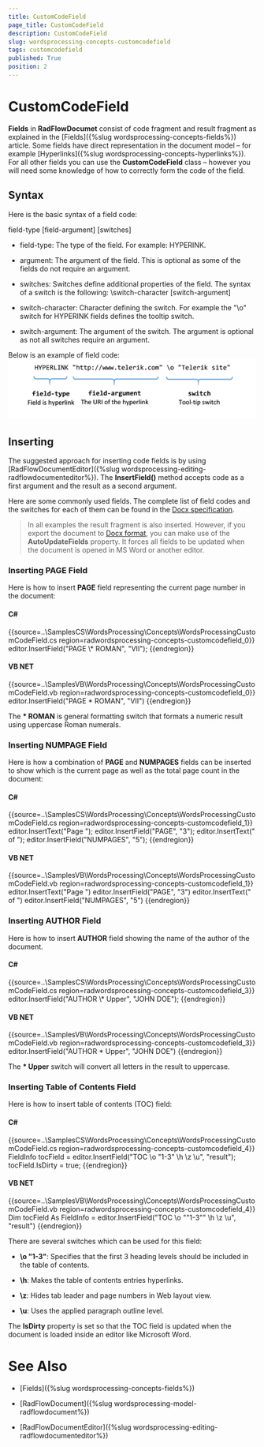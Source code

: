 ```yaml
---
title: CustomCodeField
page_title: CustomCodeField
description: CustomCodeField
slug: wordsprocessing-concepts-customcodefield
tags: customcodefield
published: True
position: 2
---
```


# CustomCodeField



__Fields__ in __RadFlowDocumet__ consist of code fragment and result fragment as explained in the
        [Fields]({%slug wordsprocessing-concepts-fields%}) article. Some fields have direct representation in the document model – for example
        [Hyperlinks]({%slug wordsprocessing-concepts-hyperlinks%}). For all other fields you can use the __CustomCodeField__ class –
        however you will need some knowledge of how to correctly form the code of the field.
      

## Syntax

Here is the basic syntax of a field code:
        

field-type [field-argument] [switches]

* field-type: The type of the field. For example: HYPERINK.
            

* argument: The argument of the field. This is optional as some of the fields do not require an argument.
            

* switches: Switches define additional properties of the field. The syntax of a switch is the following:
            \switch-character [switch-argument]

* switch-character: Character defining the switch. For example the "\o" switch for HYPERINK fields
                  defines the tooltip switch.
                

* switch-argument: The argument of the switch. The argument is optional as not all switches require an argument.
                

Below is an example of field code:
        ![wordsprocessing-concepts-customcodefield 001](images/wordsprocessing-concepts-customcodefield001.png)

## Inserting

The suggested approach for inserting code fields is by using [RadFlowDocumentEditor]({%slug wordsprocessing-editing-radflowdocumenteditor%}). The
          __InsertField()__ method accepts code as a first argument and the result as a second argument.
        

Here are some commonly used fields. The complete list of field codes and the switches for each of them can be found in the
          [Docx specification](http://www.ecma-international.org/publications/standards/Ecma-376.htm).
        

>In all examples the result fragment is also inserted. However, if you export the document to
            [Docx format](97359ebe-08c6-4c81-a64a-d40270199454), you can make use of the __AutoUpdateFields__
            property. It forces all fields to be updated when the document is opened in MS Word or another editor.
          

### Inserting PAGE Field

Here is how to insert __PAGE__ field representing the current page number in the document:
            

#### __C#__

{{source=..\SamplesCS\WordsProcessing\Concepts\WordsProcessingCustomCodeField.cs region=radwordsprocessing-concepts-customcodefield_0}}
	            editor.InsertField("PAGE  \\* ROMAN", "VII");
	{{endregion}}



#### __VB NET__

{{source=..\SamplesVB\WordsProcessing\Concepts\WordsProcessingCustomCodeField.vb region=radwordsprocessing-concepts-customcodefield_0}}
	        editor.InsertField("PAGE \* ROMAN", "VII")
	{{endregion}}



The __\* ROMAN__ is general formatting switch that formats a numeric result using uppercase Roman numerals.
            

### Inserting NUMPAGE Field

Here is how a combination of __PAGE__ and __NUMPAGES__ fields can be inserted to show which is
              the current page as well as the total page count in the document:
            

#### __C#__

{{source=..\SamplesCS\WordsProcessing\Concepts\WordsProcessingCustomCodeField.cs region=radwordsprocessing-concepts-customcodefield_1}}
	            editor.InsertText("Page ");
	            editor.InsertField("PAGE", "3");
	            editor.InsertText(" of ");
	            editor.InsertField("NUMPAGES", "5");
	{{endregion}}



#### __VB NET__

{{source=..\SamplesVB\WordsProcessing\Concepts\WordsProcessingCustomCodeField.vb region=radwordsprocessing-concepts-customcodefield_1}}
	        editor.InsertText("Page ")
	        editor.InsertField("PAGE", "3")
	        editor.InsertText(" of ")
	        editor.InsertField("NUMPAGES", "5")
	{{endregion}}



### Inserting AUTHOR Field

Here is how to insert __AUTHOR__ field showing the name of the author of the document.
            

#### __C#__

{{source=..\SamplesCS\WordsProcessing\Concepts\WordsProcessingCustomCodeField.cs region=radwordsprocessing-concepts-customcodefield_3}}
	            editor.InsertField("AUTHOR  \\* Upper", "JOHN DOE");
	{{endregion}}



#### __VB NET__

{{source=..\SamplesVB\WordsProcessing\Concepts\WordsProcessingCustomCodeField.vb region=radwordsprocessing-concepts-customcodefield_3}}
	        editor.InsertField("AUTHOR \* Upper", "JOHN DOE")
	{{endregion}}



The __\* Upper__ switch will convert all letters in the result to uppercase.
            

### Inserting Table of Contents Field

Here is how to insert table of contents (TOC) field:
            

#### __C#__

{{source=..\SamplesCS\WordsProcessing\Concepts\WordsProcessingCustomCodeField.cs region=radwordsprocessing-concepts-customcodefield_4}}
	            FieldInfo tocField = editor.InsertField("TOC \\o \"1-3\" \\h \\z \\u", "result");
	            tocField.IsDirty = true;
	{{endregion}}



#### __VB NET__

{{source=..\SamplesVB\WordsProcessing\Concepts\WordsProcessingCustomCodeField.vb region=radwordsprocessing-concepts-customcodefield_4}}
	        Dim tocField As FieldInfo = editor.InsertField("TOC \o ""1-3"" \h \z \u", "result")
	{{endregion}}



There are several switches which can be used for this field:
            

* __\o "1-3"__: Specifies that the first 3 heading levels should be included in the table of contents.
                

* __\h__: Makes the table of contents entries hyperlinks.
                

* __\z__: Hides tab leader and page numbers in Web layout view.
                

* __\u__: Uses the applied paragraph outline level.
                

The __IsDirty__ property is set so that the TOC field is updated when the document is loaded inside an editor like Microsoft Word.
            

# See Also

 * [Fields]({%slug wordsprocessing-concepts-fields%})

 * [RadFlowDocument]({%slug wordsprocessing-model-radflowdocument%})

 * [RadFlowDocumentEditor]({%slug wordsprocessing-editing-radflowdocumenteditor%})
